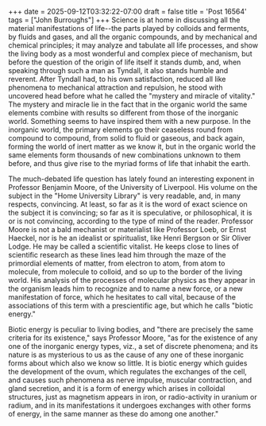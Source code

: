 +++
date = 2025-09-12T03:32:22-07:00
draft = false
title = 'Post 16564'
tags = ["John Burroughs"]
+++
Science is at home in discussing all the material manifestations of life--the parts played by colloids and ferments, by fluids and gases, and all the organic compounds, and by mechanical and chemical principles; it may analyze and tabulate all life processes, and show the living body as a most wonderful and complex piece of mechanism, but before the question of the origin of life itself it stands dumb, and, when speaking through such a man as Tyndall, it also stands humble and reverent. After Tyndall had, to his own satisfaction, reduced all like phenomena to mechanical attraction and repulsion, he stood with uncovered head before what he called the "mystery and miracle of vitality." The mystery and miracle lie in the fact that in the organic world the same elements combine with results so different from those of the inorganic world. Something seems to have inspired them with a new purpose. In the inorganic world, the primary elements go their ceaseless round from compound to compound, from solid to fluid or gaseous, and back again, forming the world of inert matter as we know it, but in the organic world the same elements form thousands of new combinations unknown to them before, and thus give rise to the myriad forms of life that inhabit the earth.

The much-debated life question has lately found an interesting exponent in Professor Benjamin Moore, of the University of Liverpool. His volume on the subject in the "Home University Library" is very readable, and, in many respects, convincing. At least, so far as it is the word of exact science on the subject it is convincing; so far as it is speculative, or philosophical, it is or is not convincing, according to the type of mind of the reader. Professor Moore is not a bald mechanist or materialist like Professor Loeb, or Ernst Haeckel, nor is he an idealist or spiritualist, like Henri Bergson or Sir Oliver Lodge. He may be called a scientific vitalist. He keeps close to lines of scientific research as these lines lead him through the maze of the primordial elements of matter, from electron to atom, from atom to molecule, from molecule to colloid, and so up to the border of the living world. His analysis of the processes of molecular physics as they appear in the organism leads him to recognize and to name a new force, or a new manifestation of force, which he hesitates to call vital, because of the associations of this term with a prescientific age, but which he calls "biotic energy."

Biotic energy is peculiar to living bodies, and "there are precisely the same criteria for its existence," says Professor Moore, "as for the existence of any one of the inorganic energy types, viz., a set of discrete phenomena; and its nature is as mysterious to us as the cause of any one of these inorganic forms about which also we know so little. It is biotic energy which guides the development of the ovum, which regulates the exchanges of the cell, and causes such phenomena as nerve impulse, muscular contraction, and gland secretion, and it is a form of energy which arises in colloidal structures, just as magnetism appears in iron, or radio-activity in uranium or radium, and in its manifestations it undergoes exchanges with other forms of energy, in the same manner as these do among one another."

